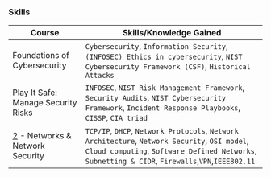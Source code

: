 ### Skills  
| Course                            | Skills/Knowledge Gained                                                                                                      | 
|-----------------------------------|-----------------------------------------------------------------------------------------------------------------------------|
| Foundations of Cybersecurity      | `Cybersecurity`, `Information Security`, `(INFOSEC) Ethics in cybersecurity`, `NIST Cybersecurity Framework (CSF)`, `Historical Attacks` |
| Play It Safe: Manage Security Risks | `INFOSEC`, `NIST Risk Management Framework`, `Security Audits`, `NIST Cybersecurity Framework`, `Incident Response Playbooks`, `CISSP`, `CIA triad` |
| [2]([https://github.com/jj-yankson/Jojo-s-Cybersecurity-Portfolio/tree/main](https://github.com/yvnks/CYBERSECURITY-PORTFOLIO/tree/7ee7b6e0f2d49424eae8e09f07fcbac82ff8f887/2%20-%20Portfolio/2%20-%20Network%20Architecture%20%26%20Security)) - Networks & Network Security | `TCP/IP`, `DHCP`, `Network Protocols`, `Network Architecture`, `Network Security`, `OSI model`, `Cloud computing`, `Software Defined Networks`, `Subnetting & CIDR`, `Firewalls`,`VPN`,`IEEE802.11` |
